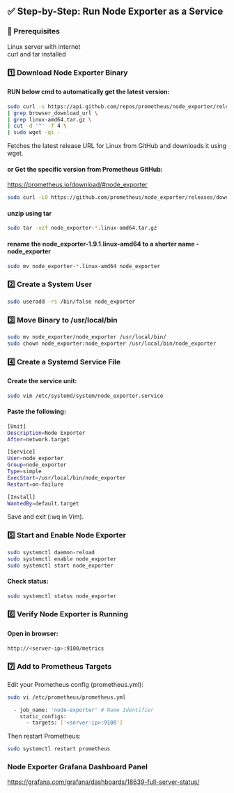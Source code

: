 ## ✅ Step-by-Step: Run Node Exporter as a Service
### 🧱 Prerequisites
Linux server with internet  
curl and tar installed

### 1️⃣ Download Node Exporter Binary  
#### RUN below cmd to automatically get the latest version:
```sh
sudo curl -s https://api.github.com/repos/prometheus/node_exporter/releases/latest \
| grep browser_download_url \
| grep linux-amd64.tar.gz \
| cut -d '"' -f 4 \
| sudo wget -qi -
```
Fetches the latest release URL for Linux from GitHub and downloads it using wget.
#### or Get the specific version from Prometheus GitHub:
https://prometheus.io/download/#node_exporter

```sh
sudo curl -LO https://github.com/prometheus/node_exporter/releases/download/v1.9.1/node_exporter-1.9.1.linux-amd64.tar.gz
```
#### unzip using tar
```sh
sudo tar -xzf node_exporter-*.linux-amd64.tar.gz
```
#### rename the node_exporter-1.9.1.linux-amd64 to a shorter name - node_exporter
```sh
sudo mv node_exporter-*.linux-amd64 node_exporter
```
### 2️⃣ Create a System User

```sh
sudo useradd -rs /bin/false node_exporter
```
### 3️⃣ Move Binary to /usr/local/bin
```sh
sudo mv node_exporter/node_exporter /usr/local/bin/
sudo chown node_exporter:node_exporter /usr/local/bin/node_exporter
```
### 4️⃣ Create a Systemd Service File
#### Create the service unit:

```sh
sudo vim /etc/systemd/system/node_exporter.service
```
#### Paste the following:

```sh
[Unit]
Description=Node Exporter
After=network.target

[Service]
User=node_exporter
Group=node_exporter
Type=simple
ExecStart=/usr/local/bin/node_exporter
Restart=on-failure

[Install]
WantedBy=default.target
```
Save and exit (:wq in Vim).
### 5️⃣ Start and Enable Node Exporter
```sh
sudo systemctl daemon-reload
sudo systemctl enable node_exporter
sudo systemctl start node_exporter
```
#### Check status:

```sh
sudo systemctl status node_exporter
```
### 6️⃣ Verify Node Exporter is Running
#### Open in browser:

```sh
http://<server-ip>:9100/metrics
```
### 7️⃣ Add to Prometheus Targets
Edit your Prometheus config (prometheus.yml):
```sh
sudo vi /etc/prometheus/prometheus.yml
```

```sh
  - job_name: 'node-exporter' # Name Identifier
    static_configs:
      - targets: ['<server-ip>:9100']
```
Then restart Prometheus:

```sh
sudo systemctl restart prometheus
```
### Node Exporter Grafana Dashboard Panel
https://grafana.com/grafana/dashboards/18639-full-server-status/

